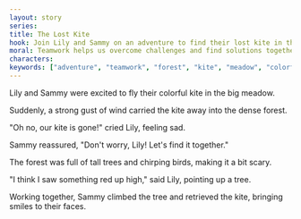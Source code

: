 ```yaml
---
layout: story
series: 
title: The Lost Kite
hook: Join Lily and Sammy on an adventure to find their lost kite in the magical forest!
moral: Teamwork helps us overcome challenges and find solutions together.
characters: 
keywords: ["adventure", "teamwork", "forest", "kite", "meadow", "colorful", "find", "together", "scared", "happy", "trees"]
---
```


Lily and Sammy were excited to fly their colorful kite in the big meadow.

Suddenly, a strong gust of wind carried the kite away into the dense forest.

"Oh no, our kite is gone!" cried Lily, feeling sad.

Sammy reassured, "Don't worry, Lily! Let's find it together."

The forest was full of tall trees and chirping birds, making it a bit scary.

"I think I saw something red up high," said Lily, pointing up a tree.

Working together, Sammy climbed the tree and retrieved the kite, bringing smiles to their faces.
